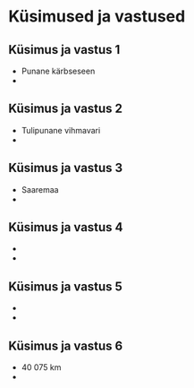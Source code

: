 # Küsimused ja vastused

## Küsimus ja vastus 1
- Punane kärbseseen
-
## Küsimus ja vastus 2
- Tulipunane vihmavari
-
## Küsimus ja vastus 3
- Saaremaa
-
## Küsimus ja vastus 4
-
-
## Küsimus ja vastus 5
-
-
## Küsimus ja vastus 6
- 40 075 km
-